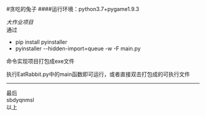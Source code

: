 #贪吃的兔子
####运行环境：python3.7+pygame1.9.3
  
*大作业项目*  
通过
+ pip install pyinstaller
+ pyinstaller --hidden-import=queue -w -F main.py  
  
命令实现项目打包成exe文件  

执行EatRabbit.py中的main函数即可运行，或者直接双击打包成的可执行文件
  
  ---  
  最后  
  sbdyqnmsl  
  以上
